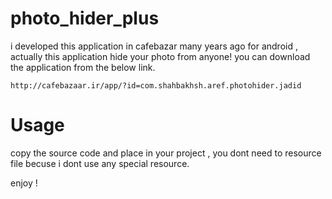 # photo_hider_plus
i developed this application in cafebazar many years ago for android , actually this application hide your photo from anyone!
you can download the application from the below link.

```
http://cafebazaar.ir/app/?id=com.shahbakhsh.aref.photohider.jadid
```
# Usage  
copy the source code and place  in your project , you dont need to resource file  becuse i dont use any special resource.

enjoy !
